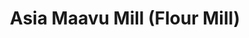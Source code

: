 ---
title: "Asia Maavu Mill (Flour Mill)"
url: /coimbatore/asia-maavu-mill-flour-mill/
shop: shop
---